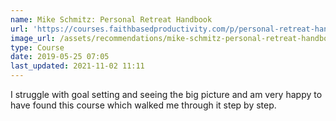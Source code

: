 ```yaml
---
name: Mike Schmitz: Personal Retreat Handbook
url: 'https://courses.faithbasedproductivity.com/p/personal-retreat-handbook?affcode=289620_cb9jt9df'
image_url: /assets/recommendations/mike-schmitz-personal-retreat-handbook.jpg
type: Course
date: 2019-05-25 07:05
last_updated: 2021-11-02 11:11
---
```

I struggle with goal setting and seeing the big picture and am very happy to have found this course which walked me through it step by step.